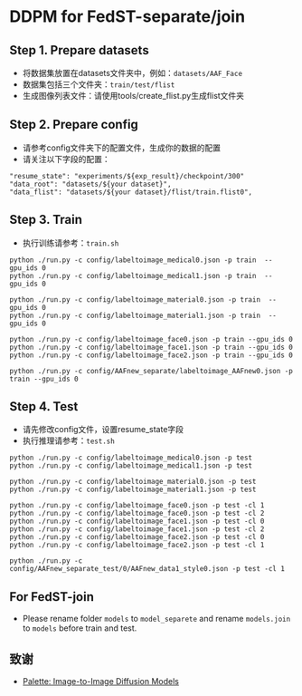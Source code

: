 # DDPM for FedST-separate/join



## Step 1. Prepare datasets

- 将数据集放置在datasets文件夹中，例如：`datasets/AAF_Face`
- 数据集包括三个文件夹：`train/test/flist`
- 生成图像列表文件：请使用tools/create_flist.py生成flist文件夹

## Step 2. Prepare config

- 请参考config文件夹下的配置文件，生成你的数据的配置
- 请关注以下字段的配置：

```
"resume_state": "experiments/${exp_result}/checkpoint/300"
"data_root": "datasets/${your dataset}",
"data_flist": "datasets/${your dataset}/flist/train.flist0",
```



## Step 3. Train

- 执行训练请参考：`train.sh`

```
python ./run.py -c config/labeltoimage_medical0.json -p train  --gpu_ids 0
python ./run.py -c config/labeltoimage_medical1.json -p train  --gpu_ids 0

python ./run.py -c config/labeltoimage_material0.json -p train  --gpu_ids 0
python ./run.py -c config/labeltoimage_material1.json -p train  --gpu_ids 0

python ./run.py -c config/labeltoimage_face0.json -p train --gpu_ids 0
python ./run.py -c config/labeltoimage_face1.json -p train --gpu_ids 0
python ./run.py -c config/labeltoimage_face2.json -p train --gpu_ids 0

python ./run.py -c config/AAFnew_separate/labeltoimage_AAFnew0.json -p train --gpu_ids 0
```

## Step 4. Test

- 请先修改config文件，设置resume_state字段
- 执行推理请参考：`test.sh`

```
python ./run.py -c config/labeltoimage_medical0.json -p test
python ./run.py -c config/labeltoimage_medical1.json -p test

python ./run.py -c config/labeltoimage_material0.json -p test
python ./run.py -c config/labeltoimage_material1.json -p test

python ./run.py -c config/labeltoimage_face0.json -p test -cl 1
python ./run.py -c config/labeltoimage_face0.json -p test -cl 2
python ./run.py -c config/labeltoimage_face1.json -p test -cl 0
python ./run.py -c config/labeltoimage_face1.json -p test -cl 2
python ./run.py -c config/labeltoimage_face2.json -p test -cl 0
python ./run.py -c config/labeltoimage_face2.json -p test -cl 1

python ./run.py -c config/AAFnew_separate_test/0/AAFnew_data1_style0.json -p test -cl 1
```



## For FedST-join

- Please rename folder `models` to `model_separete` and rename `models.join` to `models` before train and test.



## 致谢

- [Palette: Image-to-Image Diffusion Models](https://github.com/Janspiry/Palette-Image-to-Image-Diffusion-Models)



